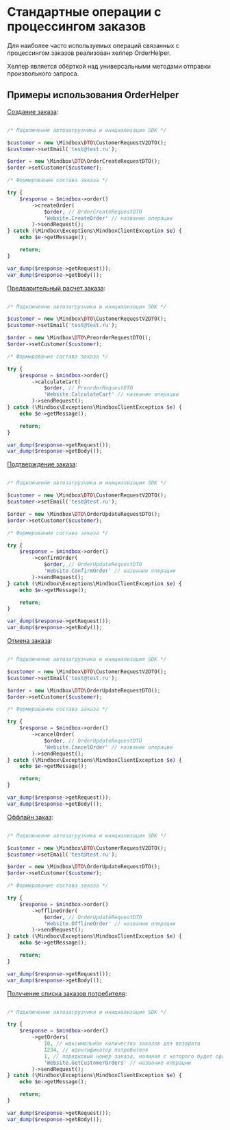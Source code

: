 # Стандартные операции с процессингом заказов

Для наиболее часто используемых операций связанных с процессингом заказов реализован хелпер OrderHelper.

Хелпер является обёрткой над универсальными методами отправки произвольного запроса.

## Примеры использования OrderHelper

[Создание заказа](https://developers.mindbox.ru/docs/xml):

``` php

/* Подключение автозагрузчика и инициализация SDK */

$customer = new \Mindbox\DTO\CustomerRequestV2DTO();
$customer->setEmail('test@test.ru');

$order = new \Mindbox\DTO\OrderCreateRequestDTO();
$order->setCustomer($customer);

/* Формирование состава заказа */

try {
    $response = $mindbox->order()
        ->createOrder(
            $order, // OrderCreateRequestDTO
            'Website.CreateOrder' // название операции
        )->sendRequest();
} catch (\Mindbox\Exceptions\MindboxClientException $e) {
    echo $e->getMessage();

    return;
}

var_dump($response->getRequest());
var_dump($response->getBody());
```

[Предварительный расчет заказа](https://developers.mindbox.ru/docs/preorderxml):

``` php

/* Подключение автозагрузчика и инициализация SDK */

$customer = new \Mindbox\DTO\CustomerRequestV2DTO();
$customer->setEmail('test@test.ru');

$order = new \Mindbox\DTO\PreorderRequestDTO();
$order->setCustomer($customer);

/* Формирование состава заказа */

try {
    $response = $mindbox->order()
        ->calculateCart(
            $order, // PreorderRequestDTO
            'Website.CalculateCart' // название операции
        )->sendRequest();
} catch (\Mindbox\Exceptions\MindboxClientException $e) {
    echo $e->getMessage();

    return;
}

var_dump($response->getRequest());
var_dump($response->getBody());
```

[Подтверждение заказа](https://developers.mindbox.ru/docs/изменение-заказа):

``` php

/* Подключение автозагрузчика и инициализация SDK */

$customer = new \Mindbox\DTO\CustomerRequestV2DTO();
$customer->setEmail('test@test.ru');

$order = new \Mindbox\DTO\OrderUpdateRequestDTO();
$order->setCustomer($customer);

/* Формирование состава заказа */

try {
    $response = $mindbox->order()
        ->confirmOrder(
            $order, // OrderUpdateRequestDTO
            'Website.ConfirmOrder' // название операции
        )->sendRequest();
} catch (\Mindbox\Exceptions\MindboxClientException $e) {
    echo $e->getMessage();

    return;
}

var_dump($response->getRequest());
var_dump($response->getBody());
```

[Отмена заказа](https://developers.mindbox.ru/docs/изменение-заказа):

``` php

/* Подключение автозагрузчика и инициализация SDK */

$customer = new \Mindbox\DTO\CustomerRequestV2DTO();
$customer->setEmail('test@test.ru');

$order = new \Mindbox\DTO\OrderUpdateRequestDTO();
$order->setCustomer($customer);

/* Формирование состава заказа */

try {
    $response = $mindbox->order()
        ->cancelOrder(
            $order, // OrderUpdateRequestDTO
            'Website.CancelOrder' // название операции
        )->sendRequest();
} catch (\Mindbox\Exceptions\MindboxClientException $e) {
    echo $e->getMessage();

    return;
}

var_dump($response->getRequest());
var_dump($response->getBody());
```

[Оффлайн заказ](https://developers.mindbox.ru/docs/изменение-заказа):

``` php

/* Подключение автозагрузчика и инициализация SDK */

$customer = new \Mindbox\DTO\CustomerRequestV2DTO();
$customer->setEmail('test@test.ru');

$order = new \Mindbox\DTO\OrderUpdateRequestDTO();
$order->setCustomer($customer);

/* Формирование состава заказа */

try {
    $response = $mindbox->order()
        ->offlineOrder(
            $order, // OrderUpdateRequestDTO
            'Website.OfflineOrder' // название операции
        )->sendRequest();
} catch (\Mindbox\Exceptions\MindboxClientException $e) {
    echo $e->getMessage();

    return;
}

var_dump($response->getRequest());
var_dump($response->getBody());
```

[Получение списка заказов потребителя](https://developers.mindbox.ru/docs/получение-списка-заказов-потребителя):

``` php

/* Подключение автозагрузчика и инициализация SDK */

try {
    $response = $mindbox->order()
        ->getOrders(
            10, // максимальное количество заказов для возврата
            1234, // идентификатор потребителя
            1, // порядковый номер заказа, начиная с которого будет сформирован список заказов
            'Website.GetCustomerOrders' // название операции
        )->sendRequest();
} catch (\Mindbox\Exceptions\MindboxClientException $e) {
    echo $e->getMessage();

    return;
}

var_dump($response->getRequest());
var_dump($response->getBody());
```